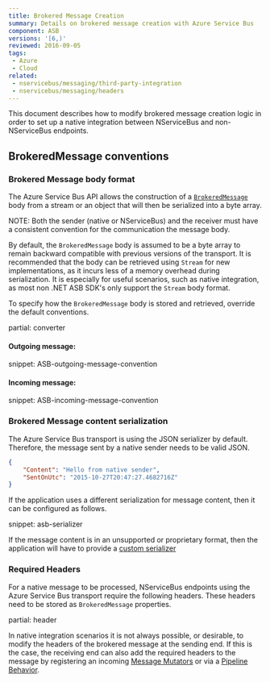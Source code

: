 ```yaml
---
title: Brokered Message Creation
summary: Details on brokered message creation with Azure Service Bus
component: ASB
versions: '[6,)'
reviewed: 2016-09-05
tags:
 - Azure
 - Cloud
related:
 - nservicebus/messaging/third-party-integration
 - nservicebus/messaging/headers
---
```


This document describes how to modify brokered message creation logic in order to set up a native integration between NServiceBus and non-NServiceBus endpoints.


## BrokeredMessage conventions


### Brokered Message body format

The Azure Service Bus API allows the construction of a [`BrokeredMessage`](https://docs.microsoft.com/en-us/dotnet/api/microsoft.servicebus.messaging.brokeredmessage) body from a stream or an object that will then be serialized into a byte array.

NOTE: Both the sender (native or NServiceBus) and the receiver must have a consistent convention for the communication the message body.

By default, the `BrokeredMessage` body is assumed to be a byte array to remain backward compatible with previous versions of the transport. It is recommended that the body can be retrieved using `Stream` for new implementations, as it incurs less of a memory overhead during serialization. It is especially for useful scenarios, such as native integration, as most non .NET ASB SDK's only support the `Stream` body format.

To specify how the `BrokeredMessage` body is stored and retrieved, override the default conventions.

partial: converter

#### Outgoing message:

snippet: ASB-outgoing-message-convention


#### Incoming message:

snippet: ASB-incoming-message-convention


### Brokered Message content serialization

The Azure Service Bus transport is using the JSON serializer by default. Therefore, the message sent by a native sender needs to be valid JSON.

```json
{
    "Content": "Hello from native sender",
    "SentOnUtc": "2015-10-27T20:47:27.4682716Z" 
}
```

If the application uses a different serialization for message content, then it can be configured as follows.

snippet: asb-serializer

If the message content is in an unsupported or proprietary format, then the application will have to provide a [custom serializer](/nservicebus/serialization/custom-serializer.md)


### Required Headers

For a native message to be processed, NServiceBus endpoints using the Azure Service Bus transport require the following headers. These headers need to be stored as `BrokeredMessage` properties.

partial: header

In native integration scenarios it is not always possible, or desirable, to modify the headers of the brokered message at the sending end. If this is the case, the receiving end can also add the required headers to the message by registering an incoming [Message Mutators](/nservicebus/pipeline/message-mutators.md) or via a [Pipeline Behavior](/nservicebus/pipeline/manipulate-with-behaviors.md).
